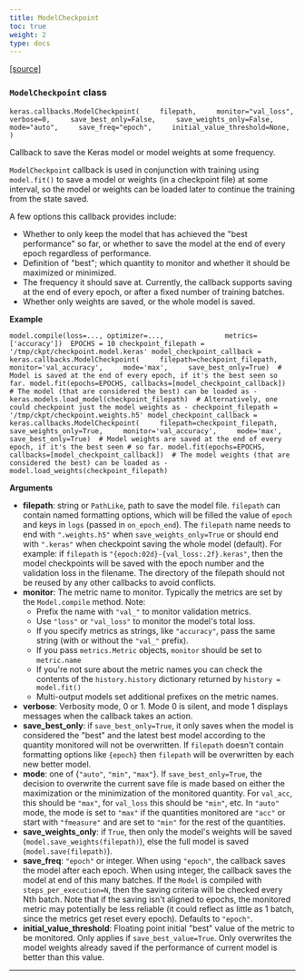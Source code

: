 ```yaml
---
title: ModelCheckpoint
toc: true
weight: 2
type: docs
---
```


[\[source\]](https://github.com/keras-team/keras/tree/v3.6.0/keras/src/callbacks/model_checkpoint.py#L14)

### `ModelCheckpoint` class

`keras.callbacks.ModelCheckpoint(     filepath,     monitor="val_loss",     verbose=0,     save_best_only=False,     save_weights_only=False,     mode="auto",     save_freq="epoch",     initial_value_threshold=None, )`

Callback to save the Keras model or model weights at some frequency.

`ModelCheckpoint` callback is used in conjunction with training using `model.fit()` to save a model or weights (in a checkpoint file) at some interval, so the model or weights can be loaded later to continue the training from the state saved.

A few options this callback provides include:

- Whether to only keep the model that has achieved the "best performance" so far, or whether to save the model at the end of every epoch regardless of performance.
- Definition of "best"; which quantity to monitor and whether it should be maximized or minimized.
- The frequency it should save at. Currently, the callback supports saving at the end of every epoch, or after a fixed number of training batches.
- Whether only weights are saved, or the whole model is saved.

**Example**

`model.compile(loss=..., optimizer=...,               metrics=['accuracy'])  EPOCHS = 10 checkpoint_filepath = '/tmp/ckpt/checkpoint.model.keras' model_checkpoint_callback = keras.callbacks.ModelCheckpoint(     filepath=checkpoint_filepath,     monitor='val_accuracy',     mode='max',     save_best_only=True)  # Model is saved at the end of every epoch, if it's the best seen so far. model.fit(epochs=EPOCHS, callbacks=[model_checkpoint_callback])  # The model (that are considered the best) can be loaded as - keras.models.load_model(checkpoint_filepath)  # Alternatively, one could checkpoint just the model weights as - checkpoint_filepath = '/tmp/ckpt/checkpoint.weights.h5' model_checkpoint_callback = keras.callbacks.ModelCheckpoint(     filepath=checkpoint_filepath,     save_weights_only=True,     monitor='val_accuracy',     mode='max',     save_best_only=True)  # Model weights are saved at the end of every epoch, if it's the best seen # so far. model.fit(epochs=EPOCHS, callbacks=[model_checkpoint_callback])  # The model weights (that are considered the best) can be loaded as - model.load_weights(checkpoint_filepath)`

**Arguments**

- **filepath**: string or `PathLike`, path to save the model file. `filepath` can contain named formatting options, which will be filled the value of `epoch` and keys in `logs` (passed in `on_epoch_end`). The `filepath` name needs to end with `".weights.h5"` when `save_weights_only=True` or should end with `".keras"` when checkpoint saving the whole model (default). For example: if `filepath` is `"{epoch:02d}-{val_loss:.2f}.keras"`, then the model checkpoints will be saved with the epoch number and the validation loss in the filename. The directory of the filepath should not be reused by any other callbacks to avoid conflicts.
- **monitor**: The metric name to monitor. Typically the metrics are set by the `Model.compile` method. Note:
  - Prefix the name with `"val_"` to monitor validation metrics.
  - Use `"loss"` or `"val_loss"` to monitor the model's total loss.
  - If you specify metrics as strings, like `"accuracy"`, pass the same string (with or without the `"val_"` prefix).
  - If you pass `metrics.Metric` objects, `monitor` should be set to `metric.name`
  - If you're not sure about the metric names you can check the contents of the `history.history` dictionary returned by `history = model.fit()`
  - Multi-output models set additional prefixes on the metric names.
- **verbose**: Verbosity mode, 0 or 1. Mode 0 is silent, and mode 1 displays messages when the callback takes an action.
- **save_best_only**: if `save_best_only=True`, it only saves when the model is considered the "best" and the latest best model according to the quantity monitored will not be overwritten. If `filepath` doesn't contain formatting options like `{epoch}` then `filepath` will be overwritten by each new better model.
- **mode**: one of {`"auto"`, `"min"`, `"max"`}. If `save_best_only=True`, the decision to overwrite the current save file is made based on either the maximization or the minimization of the monitored quantity. For `val_acc`, this should be `"max"`, for `val_loss` this should be `"min"`, etc. In `"auto"` mode, the mode is set to `"max"` if the quantities monitored are `"acc"` or start with `"fmeasure"` and are set to `"min"` for the rest of the quantities.
- **save_weights_only**: if `True`, then only the model's weights will be saved (`model.save_weights(filepath)`), else the full model is saved (`model.save(filepath)`).
- **save_freq**: `"epoch"` or integer. When using `"epoch"`, the callback saves the model after each epoch. When using integer, the callback saves the model at end of this many batches. If the `Model` is compiled with `steps_per_execution=N`, then the saving criteria will be checked every Nth batch. Note that if the saving isn't aligned to epochs, the monitored metric may potentially be less reliable (it could reflect as little as 1 batch, since the metrics get reset every epoch). Defaults to `"epoch"`.
- **initial_value_threshold**: Floating point initial "best" value of the metric to be monitored. Only applies if `save_best_value=True`. Only overwrites the model weights already saved if the performance of current model is better than this value.

---
